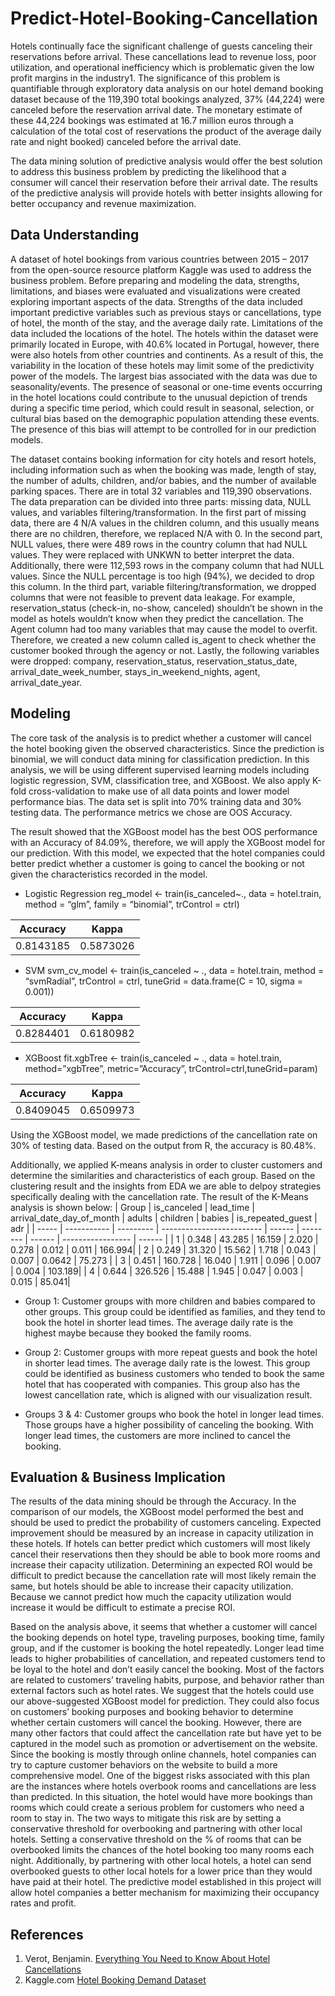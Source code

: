 # Predict-Hotel-Booking-Cancellation
 
Hotels continually face the significant challenge of guests canceling their reservations before arrival. These cancellations lead to revenue loss, poor utilization, and operational inefficiency which is problematic given the low profit margins in the industry1. The significance of this problem is quantifiable through exploratory data analysis on our hotel demand booking dataset because of the 119,390 total bookings analyzed, 37% (44,224) were canceled before the reservation arrival date. The monetary estimate of these 44,224 bookings was estimated at 16.7 million euros through a calculation of the total cost of reservations the product of the average daily rate and night booked) canceled before the arrival date. 

The data mining solution of predictive analysis would offer the best solution to address this business problem by predicting the likelihood that a consumer will cancel their reservation before their arrival date. The results of the predictive analysis will provide hotels with better insights allowing for better occupancy and revenue maximization. 

## Data Understanding
A dataset of hotel bookings from various countries between 2015 – 2017 from the open-source resource platform Kaggle was used to address the business problem. Before preparing and modeling the data, strengths, limitations, and biases were evaluated and visualizations were created exploring important aspects of the data. Strengths of the data included important predictive variables such as previous stays or cancellations, type of hotel, the month of the stay, and the average daily rate. Limitations of the data included the locations of the hotel. The hotels within the dataset were primarily located in Europe, with 40.6% located in Portugal, however, there were also hotels from other countries and continents. As a result of this, the variability in the location of these hotels may limit some of the predictivity power of the models. The largest bias associated with the data was due to seasonality/events. The presence of seasonal or one-time events occurring in the hotel locations could contribute to the unusual depiction of trends during a specific time period, which could result in seasonal, selection, or cultural bias based on the demographic population attending these events. The presence of this bias will attempt to be controlled for in our prediction models. 

The dataset contains booking information for city hotels and resort hotels, including information such as when the booking was made, length of stay, the number of adults, children, and/or babies, and the number of available parking spaces. There are in total 32 variables and 119,390 observations. The data preparation can be divided into three parts: missing data, NULL values, and variables filtering/transformation. In the first part of missing data, there are 4 N/A values in the children column, and this usually means there are no children, therefore, we replaced N/A with 0. In the second part, NULL values, there were 489 rows in the country column that had NULL values. They were replaced with UNKWN to better interpret the data. Additionally, there were 112,593 rows in the company column that had NULL values. Since the NULL percentage is too high (94%), we decided to drop this column. In the third part, variable filtering/transformation, we dropped columns that were not feasible to prevent data leakage. For example, reservation_status (check-in, no-show, canceled) shouldn’t be shown in the model as hotels wouldn’t know when they predict the cancellation. The Agent column had too many variables that may cause the model to overfit. Therefore, we created a new column called is_agent to check whether the customer booked through the agency or not. Lastly, the following variables were dropped: company, reservation_status, reservation_status_date, arrival_date_week_number, stays_in_weekend_nights, agent, arrival_date_year.

## Modeling
 
The core task of the analysis is to predict whether a customer will cancel the hotel booking given the observed characteristics. Since the prediction is binomial, we will conduct data mining for classification prediction. In this analysis, we will be using different supervised learning models including logistic regression, SVM, classification tree, and XGBoost. We also apply K-fold cross-validation to make use of all data points and lower model performance bias. The data set is split into 70% training data and 30% testing data. The performance metrics we chose are OOS Accuracy.

The result showed that the XGBoost model has the best OOS performance with an Accuracy of 84.09%, therefore, we will apply the XGBoost model for our prediction. With this model, we expected that the hotel companies could better predict whether a customer is going to cancel the booking or not given the characteristics recorded in the model. 

- Logistic Regression
reg_model <- train(is_canceled~., data = hotel.train, method = “glm”, family = “binomial”, trControl = ctrl)
  
| Accuracy | Kappa    |
| -------- | -------- |
| 0.8143185| 0.5873026|
 
- SVM
svm_cv_model <- train(is_canceled ~ ., data = hotel.train, method = “svmRadial”, trControl = ctrl, tuneGrid = data.frame(C = 10, sigma = 0.001))

| Accuracy | Kappa    |
| -------- | -------- |
| 0.8284401| 0.6180982|
 
 
- XGBoost
fit.xgbTree <- train(is_canceled ~ ., data = hotel.train, method=”xgbTree”, metric=”Accuracy”, trControl=ctrl,tuneGrid=param)

| Accuracy | Kappa    |
| -------- | -------- |
| 0.8409045| 0.6509973|
	


Using the XGBoost model, we made predictions of the cancellation rate on 30% of testing data. Based on the output from R, the accuracy is 80.48%.


Additionally, we applied K-means analysis in order to cluster customers and determine the similarities and characteristics of each group.  Based on the clustering result and the insights from EDA we are able to delpoy strategies specifically dealing with the cancellation rate. The result of the K-Means analysis is shown below: 
| Group | is_canceled | lead_time	| arrival_date_day_of_month | adults | children | babies | is_repeated_guest | adr    |
| ----- | ----------- | --------- | ------------------------- | ------ | -------- | ------ | ----------------- | ------ | 
|     1 |       0.348	|    43.285 |                    16.159 |  2.020 |    0.278 |  0.012 |             0.011 | 166.994|
|     2	|       0.249	|    31.320	|                    15.562	|  1.718 |	  0.043	|  0.007 |	          0.0642 | 75.273 |
|     3	|       0.451	|  160.728  |                    16.040	|  1.911 |    0.096	|  0.007 |            0.004	 | 103.189|
|     4 |     	0.644	|  326.526	|                    15.488	|  1.945 | 	  0.047	|  0.003 |	          0.015	 |  85.041|
 
- Group 1: Customer groups with more children and babies compared to other groups. This group could be identified as families, and they tend to book the hotel in shorter lead times. The average daily rate is the highest maybe because they booked the family rooms.

- Group 2: Customer groups with more repeat guests and book the hotel in shorter lead times. The average daily rate is the lowest. This group could be identified as business customers who tended to book the same hotel that has cooperated with companies. This group also has the lowest cancellation rate, which is aligned with our visualization result.

- Groups 3 & 4: Customer groups who book the hotel in longer lead times. Those groups have a higher possibility of canceling the booking. With longer lead times, the customers are more inclined to cancel the booking.

## Evaluation & Business Implication
The results of the data mining should be through the Accuracy. In the comparison of our models, the XGBoost model performed the best and should be used to predict the probability of customers canceling. Expected improvement should be measured by an increase in capacity utilization in these hotels. If hotels can better predict which customers will most likely cancel their reservations then they should be able to book more rooms and increase their capacity utilization. Determining an expected ROI would be difficult to predict because the cancellation rate will most likely remain the same, but hotels should be able to increase their capacity utilization. Because we cannot predict how much the capacity utilization would increase it would be difficult to estimate a precise ROI.

Based on the analysis above, it seems that whether a customer will cancel the booking depends on hotel type, traveling purposes, booking time, family group, and if the customer is booking the hotel repeatedly. Longer lead time leads to higher probabilities of cancellation, and repeated customers tend to be loyal to the hotel and don’t easily cancel the booking. Most of the factors are related to customers’ traveling habits, purpose, and behavior rather than external factors such as hotel rates. We suggest that the hotels could use our above-suggested XGBoost model for prediction. They could also focus on customers’ booking purposes and booking behavior to determine whether certain customers will cancel the booking.
However, there are many other factors that could affect the cancellation rate but have yet to be captured in the model such as promotion or advertisement on the website. Since the booking is mostly through online channels, hotel companies can try to capture customer behaviors on the website to build a more comprehensive model. One of the biggest risks associated with this plan are the instances where hotels overbook rooms and cancellations are less than predicted. In this situation, the hotel would have more bookings than rooms which could create a serious problem for customers who need a room to stay in. The two ways to mitigate this risk are by setting a conservative threshold for overbooking and partnering with other local hotels. Setting a conservative threshold on the % of rooms that can be overbooked limits the chances of the hotel booking too many rooms each night. Additionally, by partnering with other local hotels, a hotel can send overbooked guests to other local hotels for a lower price than they would have paid at their hotel. The predictive model established in this project will allow hotel companies a better mechanism for maximizing their occupancy rates and profit.


## References
1. Verot, Benjamin. [Everything You Need to Know About Hotel Cancellations](https://www.hotelminder.com/everything-you-need-to-know-about-hotel-cancellations#:~:text=Any%20room%20that%27s%20vacant%20in,be%20at%20a%20lower%20rate.)
2. Kaggle.com [Hotel Booking Demand Dataset](https://www.kaggle.com/datasets/jessemostipak/hotel-booking-demand) 
